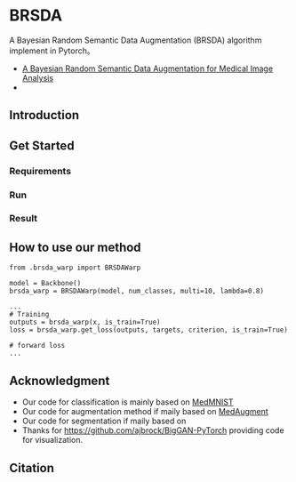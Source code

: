 # BRSDA

A Bayesian Random Semantic Data Augmentation (BRSDA)  algorithm implement in Pytorch。

* [A Bayesian Random Semantic Data Augmentation for Medical Image Analysis]()
* 


## Introduction

## Get Started

### Requirements

### Run
### Result

## How to use our method
```
from .brsda_warp import BRSDAWarp

model = Backbone()
brsda_warp = BRSDAWarp(model, num_classes, multi=10, lambda=0.8)

...
# Training
outputs = brsda_warp(x, is_train=True) 
loss = brsda_warp.get_loss(outputs, targets, criterion, is_train=True)

# forward loss
...
```

## Acknowledgment

* Our code for classification is mainly based on [MedMNIST](https://github.com/MedMNIST/MedMNIST)
* Our code for augmentation method if maily based on [MedAugment](https://github.com/NUS-Tim/MedAugment)
* Our code for segmentation if maily based on 
* Thanks for https://github.com/ajbrock/BigGAN-PyTorch providing code for visualization.

## Citation
